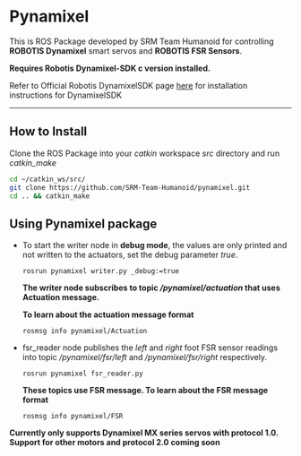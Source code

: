 # Pynamixel
This is ROS Package developed by SRM Team Humanoid for controlling **ROBOTIS Dynamixel** smart servos and **ROBOTIS FSR Sensors**.

**Requires Robotis Dynamixel-SDK c version installed.**

Refer to Official Robotis DynamixelSDK page [here](https://github.com/ROBOTIS-GIT/DynamixelSDK#ros-packages-for-dynamixel-sdk
"DynamixelSDK") for installation instructions for DynamixelSDK

---
## How to Install

Clone the ROS Package into your *catkin* workspace *src* directory and run *catkin_make*

  ```bash
  cd ~/catkin_ws/src/
  git clone https://github.com/SRM-Team-Humanoid/pynamixel.git
  cd .. && catkin_make
  ```


## Using Pynamixel package
* To start the writer node in **debug mode**, the values are only printed and not written to the actuators, set the debug parameter *true*.

  `rosrun pynamixel writer.py _debug:=true`

  **The writer node subscribes to topic */pynamixel/actuation* that uses Actuation message.**

  **To learn about the actuation message format**

  `rosmsg info pynamixel/Actuation`

* fsr_reader node publishes the *left* and *right* foot FSR sensor readings into topic */pynamixel/fsr/left* and */pynamixel/fsr/right* respectively.

  `rosrun pynamixel fsr_reader.py`

  **These topics use FSR message. To learn about the FSR message format**

  `rosmsg info pynamixel/FSR`



**Currently only supports Dynamixel MX series servos with protocol 1.0. Support for other motors and protocol 2.0 coming soon**
